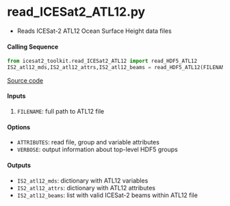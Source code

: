 read_ICESat2_ATL12.py
=====================

 - Reads ICESat-2 ATL12 Ocean Surface Height data files  

#### Calling Sequence
```python
from icesat2_toolkit.read_ICESat2_ATL12 import read_HDF5_ATL12
IS2_atl12_mds,IS2_atl12_attrs,IS2_atl12_beams = read_HDF5_ATL12(FILENAME)
```
[Source code](https://github.com/tsutterley/read-ICESat-2/blob/master/icesat2_toolkit/read_ICESat2_ATL12.py)  

#### Inputs
 1. `FILENAME`: full path to ATL12 file

#### Options
 - `ATTRIBUTES`: read file, group and variable attributes
 - `VERBOSE`: output information about top-level HDF5 groups

#### Outputs
 - `IS2_atl12_mds`: dictionary with ATL12 variables
 - `IS2_atl12_attrs`: dictionary with ATL12 attributes
 - `IS2_atl12_beams`: list with valid ICESat-2 beams within ATL12 file
